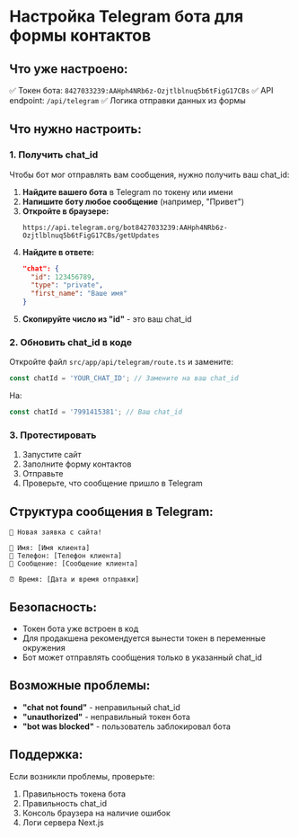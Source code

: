 # Настройка Telegram бота для формы контактов

## Что уже настроено:
✅ Токен бота: `8427033239:AAHph4NRb6z-Ozjtlblnuq5b6tFigG17CBs`
✅ API endpoint: `/api/telegram`
✅ Логика отправки данных из формы

## Что нужно настроить:

### 1. Получить chat_id
Чтобы бот мог отправлять вам сообщения, нужно получить ваш chat_id:

1. **Найдите вашего бота** в Telegram по токену или имени
2. **Напишите боту любое сообщение** (например, "Привет")
3. **Откройте в браузере:**
   ```
   https://api.telegram.org/bot8427033239:AAHph4NRb6z-Ozjtlblnuq5b6tFigG17CBs/getUpdates
   ```
4. **Найдите в ответе:**
   ```json
   "chat": {
     "id": 123456789,
     "type": "private",
     "first_name": "Ваше имя"
   }
   ```
5. **Скопируйте число из "id"** - это ваш chat_id

### 2. Обновить chat_id в коде
Откройте файл `src/app/api/telegram/route.ts` и замените:

```typescript
const chatId = 'YOUR_CHAT_ID'; // Замените на ваш chat_id
```

На:

```typescript
const chatId = '7991415381'; // Ваш chat_id
```

### 3. Протестировать
1. Запустите сайт
2. Заполните форму контактов
3. Отправьте
4. Проверьте, что сообщение пришло в Telegram

## Структура сообщения в Telegram:
```
🔔 Новая заявка с сайта!

👤 Имя: [Имя клиента]
📱 Телефон: [Телефон клиента]
💬 Сообщение: [Сообщение клиента]

⏰ Время: [Дата и время отправки]
```

## Безопасность:
- Токен бота уже встроен в код
- Для продакшена рекомендуется вынести токен в переменные окружения
- Бот может отправлять сообщения только в указанный chat_id

## Возможные проблемы:
- **"chat not found"** - неправильный chat_id
- **"unauthorized"** - неправильный токен бота
- **"bot was blocked"** - пользователь заблокировал бота

## Поддержка:
Если возникли проблемы, проверьте:
1. Правильность токена бота
2. Правильность chat_id
3. Консоль браузера на наличие ошибок
4. Логи сервера Next.js

